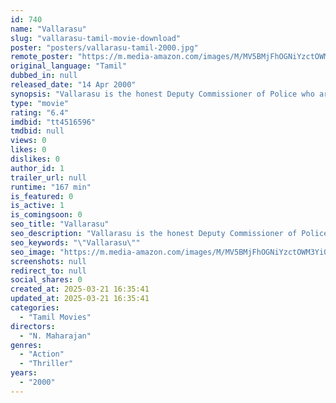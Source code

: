 ```yaml
---
id: 740
name: "Vallarasu"
slug: "vallarasu-tamil-movie-download"
poster: "posters/vallarasu-tamil-2000.jpg"
remote_poster: "https://m.media-amazon.com/images/M/MV5BMjFhOGNiYzctOWM3Yi00NDUzLTk1NzYtMmE2M2E1ZGQ5NThkXkEyXkFqcGdeQXVyOTk3NTc2MzE@._V1_SX300.jpg"
original_language: "Tamil"
dubbed_in: null
released_date: "14 Apr 2000"
synopsis: "Vallarasu is the honest Deputy Commissioner of Police who arrests Wasim Khan, a terrorist from Pakistan. His family comprises of his wife Anjali and two children. When Vallarasu comes to know that his father in law is a traitor, h..."
type: "movie"
rating: "6.4"
imdbid: "tt4516596"
tmdbid: null
views: 0
likes: 0
dislikes: 0
author_id: 1
trailer_url: null
runtime: "167 min"
is_featured: 0
is_active: 1
is_comingsoon: 0
seo_title: "Vallarasu"
seo_description: "Vallarasu is the honest Deputy Commissioner of Police who arrests Wasim Khan, a terrorist from Pakistan. His family comprises of his wife Anjali and two children. When Vallarasu comes to know that his father in law is a traitor, h..."
seo_keywords: "\"Vallarasu\""
seo_image: "https://m.media-amazon.com/images/M/MV5BMjFhOGNiYzctOWM3Yi00NDUzLTk1NzYtMmE2M2E1ZGQ5NThkXkEyXkFqcGdeQXVyOTk3NTc2MzE@._V1_SX300.jpg"
screenshots: null
redirect_to: null
social_shares: 0
created_at: 2025-03-21 16:35:41
updated_at: 2025-03-21 16:35:41
categories:
  - "Tamil Movies"
directors:
  - "N. Maharajan"
genres:
  - "Action"
  - "Thriller"
years:
  - "2000"
---
```

